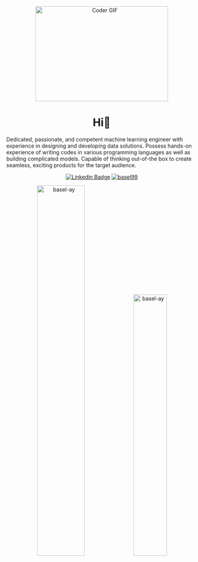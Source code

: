 <div align="center">

<img alt="Coder GIF" height=250 width=350 src="https://analyticsindiamag.com/wp-content/uploads/2018/12/developer-dribbble.gif" />
<h1 align="center">Hi👋 </h1>
<p align="left">Dedicated, passionate, and competent machine learning engineer with experience in designing and developing data solutions. Possess hands-on experience of writing codes in various programming languages as well as building complicated models. Capable of thinking out-of-the box to create seamless, exciting products for the target audience.</p>
 
[![Linkedin Badge](https://img.shields.io/badge/-basel-blue?style=flat-square&logo=Linkedin&logoColor=white&link=https://www.linkedin.com/in/basel-ayman-464b271a2/)](https://www.linkedin.com/in/basel-ayman-464b271a2/) [![basel99](https://road-to-kaggle-grandmaster.vercel.app/api/simple/basel99)](https://www.kaggle.com/basel99) 
 
<img width="50%" src="https://github-readme-stats-git-masterrstaa-rickstaa.vercel.app/api?username=basel-ay&show_icons=true&locale=en" alt="basel-ay" />

<img width="42%" src="https://github-readme-stats-git-masterrstaa-rickstaa.vercel.app/api/top-langs/?username=basel-ay&layout=compact" alt="basel-ay" />

</div>
